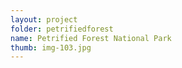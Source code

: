 ```yaml
---
layout: project
folder: petrifiedforest
name: Petrified Forest National Park
thumb: img-103.jpg
---
```

